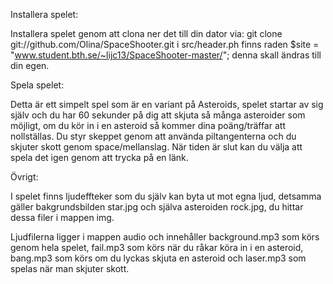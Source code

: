 Installera spelet:

Installera spelet genom att clona ner det till din dator via:
git clone git://github.com/Olina/SpaceShooter.git
i src/header.ph finns raden $site = "www.student.bth.se/~lijc13/SpaceShooter-master/"; 
denna skall ändras till din egen.

Spela spelet:

Detta är ett simpelt spel som är en variant på Asteroids, spelet startar av sig själv och du har 60 sekunder på dig att skjuta så många asteroider som möjligt, om du kör in i en asteroid så kommer dina poäng/träffar att nollställas.
Du styr skeppet genom att använda piltangenterna och du skjuter skott genom space/mellanslag.
När tiden är slut kan du välja att spela det igen genom att trycka på en länk.

Övrigt:

I spelet finns ljudeffteker som du själv kan byta ut mot egna ljud, detsamma gäller bakgrundsbilden star.jpg och själva asteroiden rock.jpg, du hittar dessa filer i mappen img.

Ljudfilerna ligger i mappen audio och innehåller background.mp3 som körs genom hela spelet, fail.mp3 som körs när du råkar köra in i en asteroid, bang.mp3 som körs om du lyckas skjuta en asteroid och laser.mp3 som spelas när man skjuter skott.
